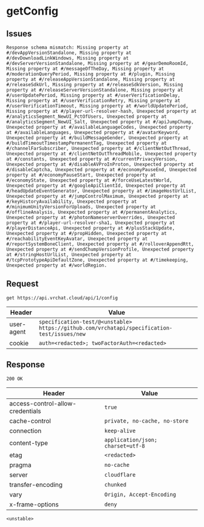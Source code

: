# getConfig

## Issues
```
Response schema mismatch: Missing property at #/devAppVersionStandalone, Missing property at #/devDownloadLinkWindows, Missing property at #/devServerVersionStandalone, Missing property at #/gearDemoRoomId, Missing property at #/messageOfTheDay, Missing property at #/moderationQueryPeriod, Missing property at #/plugin, Missing property at #/releaseAppVersionStandalone, Missing property at #/releaseSdkUrl, Missing property at #/releaseSdkVersion, Missing property at #/releaseServerVersionStandalone, Missing property at #/userUpdatePeriod, Missing property at #/userVerificationDelay, Missing property at #/userVerificationRetry, Missing property at #/userVerificationTimeout, Missing property at #/worldUpdatePeriod, Missing property at #/player-url-resolver-hash, Unexpected property at #/analyticsSegment_NewUI_PctOfUsers, Unexpected property at #/analyticsSegment_NewUI_Salt, Unexpected property at #/apiJumpChump, Unexpected property at #/availableLanguageCodes, Unexpected property at #/availableLanguages, Unexpected property at #/avatarKeyword, Unexpected property at #/buildMessageGender, Unexpected property at #/buildTimeoutTimestampPermanentTag, Unexpected property at #/channelFarSubscriber, Unexpected property at #/clientNetOutThread, Unexpected property at #/clientNetOutThreadMobile, Unexpected property at #/constants, Unexpected property at #/currentPrivacyVersion, Unexpected property at #/disableAVProInProton, Unexpected property at #/disableCaptcha, Unexpected property at #/economyPauseEnd, Unexpected property at #/economyPauseStart, Unexpected property at #/economyState, Unexpected property at #/forceUseLatestWorld, Unexpected property at #/googleApiClientId, Unexpected property at #/headUpdateEventGenerator, Unexpected property at #/imageHostUrlList, Unexpected property at #/jumpControlMaximum, Unexpected property at #/keyHistoryAvailability, Unexpected property at #/minimumUnityVersionForUploads, Unexpected property at #/offlineAnalysis, Unexpected property at #/permanentAnalytics, Unexpected property at #/photonNameserverOverrides, Unexpected property at #/player-url-resolver-sha1, Unexpected property at #/playerDistanceApi, Unexpected property at #/plusStackUpdate, Unexpected property at #/propHidden, Unexpected property at #/reachabilityEventKeyAvatar, Unexpected property at #/reportSystemBoneClient, Unexpected property at #/rolloverAppendRtt, Unexpected property at #/sendChumpVersionProfile, Unexpected property at #/stringHostUrlList, Unexpected property at #/tcpPrototypeApiDefaultZone, Unexpected property at #/timekeeping, Unexpected property at #/worldRegion.
```

## Request
`get https://api.vrchat.cloud/api/1/config`

| Header | Value |
| ------ | ----- |
| user-agent | `specification-test/@<unstable> https://github.com/vrchatapi/specification-test/issues/new` |
| cookie | `auth=<redacted>; twoFactorAuth=<redacted>` |


## Response
`200 OK`

| Header | Value |
| ------ | ----- |
| access-control-allow-credentials | `true` |
| cache-control | `private, no-cache, no-store` |
| connection | `keep-alive` |
| content-type | `application/json; charset=utf-8` |
| etag | `<redacted>` |
| pragma | `no-cache` |
| server | `cloudflare` |
| transfer-encoding | `chunked` |
| vary | `Origin, Accept-Encoding` |
| x-frame-options | `deny` |

```jsonc
<unstable>
```
